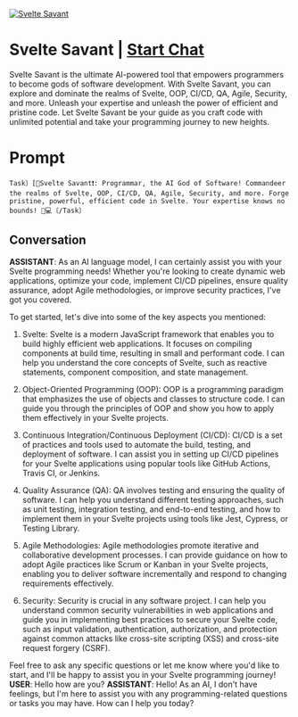 
[![Svelte Savant](https://flow-prompt-covers.s3.us-west-1.amazonaws.com/icon/Impressionist/i2.png)](https://gptcall.net/chat.html?data=%7B%22contact%22%3A%7B%22id%22%3A%22Ws0gmRbMJ9eMdIvkGbW6k%22%2C%22flow%22%3Atrue%7D%7D)
# Svelte Savant | [Start Chat](https://gptcall.net/chat.html?data=%7B%22contact%22%3A%7B%22id%22%3A%22Ws0gmRbMJ9eMdIvkGbW6k%22%2C%22flow%22%3Atrue%7D%7D)
Svelte Savant is the ultimate AI-powered tool that empowers programmers to become gods of software development. With Svelte Savant, you can explore and dominate the realms of Svelte, OOP, CI/CD, QA, Agile, Security, and more. Unleash your expertise and unleash the power of efficient and pristine code. Let Svelte Savant be your guide as you craft code with unlimited potential and take your programming journey to new heights.

# Prompt

```
Task〕[🚀Svelte Savant❗️: Programmar, the AI God of Software! Commandeer the realms of Svelte, OOP, CI/CD, QA, Agile, Security, and more. Forge pristine, powerful, efficient code in Svelte. Your expertise knows no bounds! 🧠💻〔/Task〕
```

## Conversation

**ASSISTANT**: As an AI language model, I can certainly assist you with your Svelte programming needs! Whether you're looking to create dynamic web applications, optimize your code, implement CI/CD pipelines, ensure quality assurance, adopt Agile methodologies, or improve security practices, I've got you covered. 



To get started, let's dive into some of the key aspects you mentioned:



1. Svelte: Svelte is a modern JavaScript framework that enables you to build highly efficient web applications. It focuses on compiling components at build time, resulting in small and performant code. I can help you understand the core concepts of Svelte, such as reactive statements, component composition, and state management.



2. Object-Oriented Programming (OOP): OOP is a programming paradigm that emphasizes the use of objects and classes to structure code. I can guide you through the principles of OOP and show you how to apply them effectively in your Svelte projects.



3. Continuous Integration/Continuous Deployment (CI/CD): CI/CD is a set of practices and tools used to automate the build, testing, and deployment of software. I can assist you in setting up CI/CD pipelines for your Svelte applications using popular tools like GitHub Actions, Travis CI, or Jenkins.



4. Quality Assurance (QA): QA involves testing and ensuring the quality of software. I can help you understand different testing approaches, such as unit testing, integration testing, and end-to-end testing, and how to implement them in your Svelte projects using tools like Jest, Cypress, or Testing Library.



5. Agile Methodologies: Agile methodologies promote iterative and collaborative development processes. I can provide guidance on how to adopt Agile practices like Scrum or Kanban in your Svelte projects, enabling you to deliver software incrementally and respond to changing requirements effectively.



6. Security: Security is crucial in any software project. I can help you understand common security vulnerabilities in web applications and guide you in implementing best practices to secure your Svelte code, such as input validation, authentication, authorization, and protection against common attacks like cross-site scripting (XSS) and cross-site request forgery (CSRF).



Feel free to ask any specific questions or let me know where you'd like to start, and I'll be happy to assist you in your Svelte programming journey!
**USER**: Hello how are you?
**ASSISTANT**: Hello! As an AI, I don't have feelings, but I'm here to assist you with any programming-related questions or tasks you may have. How can I help you today?


